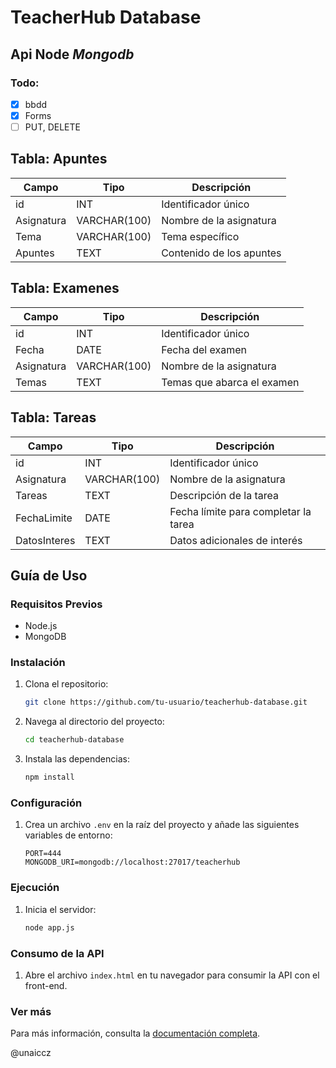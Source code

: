 # TeacherHub Database
## Api **Node** ***Mongodb***
### Todo:
- [x] bbdd
- [x] Forms
- [ ] PUT, DELETE

## Tabla: Apuntes

| Campo     | Tipo          | Descripción                          |
|-----------|---------------|--------------------------------------|
| id        | INT           | Identificador único                  |
| Asignatura| VARCHAR(100)  | Nombre de la asignatura              |
| Tema      | VARCHAR(100)  | Tema específico                      |
| Apuntes   | TEXT          | Contenido de los apuntes             |

## Tabla: Examenes

| Campo      | Tipo          | Descripción                          |
|------------|---------------|--------------------------------------|
| id         | INT           | Identificador único                  |
| Fecha      | DATE          | Fecha del examen                     |
| Asignatura | VARCHAR(100)  | Nombre de la asignatura              |
| Temas      | TEXT          | Temas que abarca el examen           |

## Tabla: Tareas

| Campo        | Tipo          | Descripción                          |
|--------------|---------------|--------------------------------------|
| id           | INT           | Identificador único                  |
| Asignatura   | VARCHAR(100)  | Nombre de la asignatura              |
| Tareas       | TEXT          | Descripción de la tarea              |
| FechaLimite  | DATE          | Fecha límite para completar la tarea |
| DatosInteres | TEXT          | Datos adicionales de interés         |

## Guía de Uso

### Requisitos Previos

- Node.js
- MongoDB

### Instalación

1. Clona el repositorio:
    ```sh
    git clone https://github.com/tu-usuario/teacherhub-database.git
    ```
2. Navega al directorio del proyecto:
    ```sh
    cd teacherhub-database
    ```
3. Instala las dependencias:
    ```sh
    npm install
    ```

### Configuración

1. Crea un archivo `.env` en la raíz del proyecto y añade las siguientes variables de entorno:
    ```env
    PORT=444
    MONGODB_URI=mongodb://localhost:27017/teacherhub
    ```

### Ejecución

1. Inicia el servidor:
    ```sh
    node app.js
    ```

### Consumo de la API

1. Abre el archivo `index.html` en tu navegador para consumir la API con el front-end.

### Ver más

Para más información, consulta la [documentación completa](https://github.com/tu-usuario/teacherhub-database/wiki).

@unaiccz